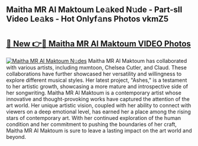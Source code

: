 ## Maitha MR Al Maktoum Le𝚊ked N𝚞de - Part-sII Video Le𝚊ks - Hot Onlyf𝚊ns Photos vkmZ5

# <h2><a href="http://ab4196.deff.icu/?id=Maitha+MR+Al+Maktoum">🔗 New 👉🔴 Maitha MR Al Maktoum VIDEO Photos</a></h2>

[![Maitha MR Al Maktoum N𝚞des](https://i.imgur.com/rIISA9y.gif)](http://ab4196.deff.icu/?id=Maitha+MR+Al+Maktoum)
Maitha MR Al Maktoum has collaborated with various artists, including mxmtoon, Chelsea Cutler, and Claud. These collaborations have further showcased her versatility and willingness to explore different musical styles. Her latest project, "Ashes," is a testament to her artistic growth, showcasing a more mature and introspective side of her songwriting. Maitha MR Al Maktoum is a contemporary artist whose innovative and thought-provoking works have captured the attention of the art world. Her unique artistic vision, coupled with her ability to connect with viewers on a deep emotional level, has earned her a place among the rising stars of contemporary art. With her continued exploration of the human condition and her commitment to pushing the boundaries of her craft, Maitha MR Al Maktoum is sure to leave a lasting impact on the art world and beyond.
